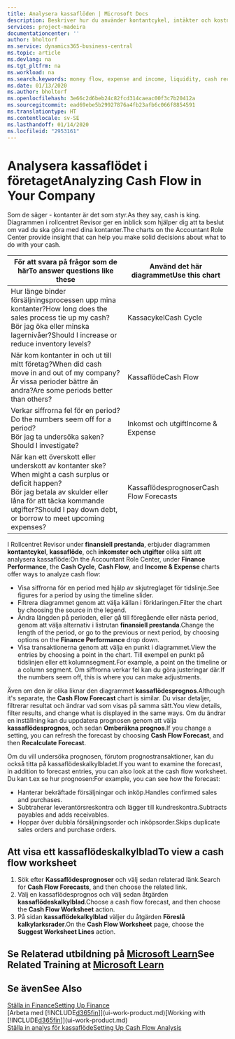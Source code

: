```yaml
---
title: Analysera kassaflöden | Microsoft Docs
description: Beskriver hur du använder kontantcykel, intäkter och kostnader, kassaflöde och kassaflödesprognosdiagrammet för att analysera tidigare flöden av likvida medel från och till ditt företag.
services: project-madeira
documentationcenter: ''
author: bholtorf
ms.service: dynamics365-business-central
ms.topic: article
ms.devlang: na
ms.tgt_pltfrm: na
ms.workload: na
ms.search.keywords: money flow, expense and income, liquidity, cash receipts minus cash payments, Cartera
ms.date: 01/13/2020
ms.author: bholtorf
ms.openlocfilehash: 3e66c2d6beb24c82fcd314caeac00f3c7b20412a
ms.sourcegitcommit: ead69ebe5b29927876a4fb23afb6c066f8854591
ms.translationtype: HT
ms.contentlocale: sv-SE
ms.lasthandoff: 01/14/2020
ms.locfileid: "2953161"
---
```

# <a name="analyzing-cash-flow-in-your-company"></a><span data-ttu-id="1d0c4-103">Analysera kassaflödet i företaget</span><span class="sxs-lookup"><span data-stu-id="1d0c4-103">Analyzing Cash Flow in Your Company</span></span>
<span data-ttu-id="1d0c4-104">Som de säger - kontanter är det som styr.</span><span class="sxs-lookup"><span data-stu-id="1d0c4-104">As they say, cash is king.</span></span> <span data-ttu-id="1d0c4-105">Diagrammen i rollcentret Revisor ger en inblick som hjälper dig att ta beslut om vad du ska göra med dina kontanter.</span><span class="sxs-lookup"><span data-stu-id="1d0c4-105">The charts on the Accountant Role Center provide insight that can help you make solid decisions about what to do with your cash.</span></span>  

| <span data-ttu-id="1d0c4-106">För att svara på frågor som de här</span><span class="sxs-lookup"><span data-stu-id="1d0c4-106">To answer questions like these</span></span> | <span data-ttu-id="1d0c4-107">Använd det här diagrammet</span><span class="sxs-lookup"><span data-stu-id="1d0c4-107">Use this chart</span></span> |
| --- | --- |
| <span data-ttu-id="1d0c4-108">Hur länge binder försäljningsprocessen upp mina kontanter?</span><span class="sxs-lookup"><span data-stu-id="1d0c4-108">How long does the sales process tie up my cash?</span></span></br> <span data-ttu-id="1d0c4-109">Bör jag öka eller minska lagernivåer?</span><span class="sxs-lookup"><span data-stu-id="1d0c4-109">Should I increase or reduce inventory levels?</span></span> |<span data-ttu-id="1d0c4-110">Kassacykel</span><span class="sxs-lookup"><span data-stu-id="1d0c4-110">Cash Cycle</span></span> |
| <span data-ttu-id="1d0c4-111">När kom kontanter in och ut till mitt företag?</span><span class="sxs-lookup"><span data-stu-id="1d0c4-111">When did cash move in and out of my company?</span></span></br> <span data-ttu-id="1d0c4-112">Är vissa perioder bättre än andra?</span><span class="sxs-lookup"><span data-stu-id="1d0c4-112">Are some periods better than others?</span></span> |<span data-ttu-id="1d0c4-113">Kassaflöde</span><span class="sxs-lookup"><span data-stu-id="1d0c4-113">Cash Flow</span></span> |
| <span data-ttu-id="1d0c4-114">Verkar siffrorna fel för en period?</span><span class="sxs-lookup"><span data-stu-id="1d0c4-114">Do the numbers seem off for a period?</span></span></br> <span data-ttu-id="1d0c4-115">Bör jag ta undersöka saken?</span><span class="sxs-lookup"><span data-stu-id="1d0c4-115">Should I investigate?</span></span> |<span data-ttu-id="1d0c4-116">Inkomst och utgift</span><span class="sxs-lookup"><span data-stu-id="1d0c4-116">Income & Expense</span></span> |
| <span data-ttu-id="1d0c4-117">När kan ett överskott eller underskott av kontanter ske?</span><span class="sxs-lookup"><span data-stu-id="1d0c4-117">When might a cash surplus or deficit happen?</span></span></br> <span data-ttu-id="1d0c4-118">Bör jag betala av skulder eller låna för att täcka kommande utgifter?</span><span class="sxs-lookup"><span data-stu-id="1d0c4-118">Should I pay down debt, or borrow to meet upcoming expenses?</span></span> |<span data-ttu-id="1d0c4-119">Kassaflödesprognoser</span><span class="sxs-lookup"><span data-stu-id="1d0c4-119">Cash Flow Forecasts</span></span> |

<span data-ttu-id="1d0c4-120">I Rollcentret Revisor under **finansiell prestanda**, erbjuder diagrammen **kontantcykel**, **kassaflöde**, och **inkomster och utgifter** olika sätt att analysera kassaflöde:</span><span class="sxs-lookup"><span data-stu-id="1d0c4-120">On the Accountant Role Center, under **Finance Performance**, the **Cash Cycle**, **Cash Flow**, and **Income & Expense** charts offer ways to analyze cash flow:</span></span>  

* <span data-ttu-id="1d0c4-121">Visa siffrorna för en period med hjälp av skjutreglaget för tidslinje.</span><span class="sxs-lookup"><span data-stu-id="1d0c4-121">See figures for a period by using the timeline slider.</span></span>  
* <span data-ttu-id="1d0c4-122">Filtrera diagrammet genom att välja källan i förklaringen.</span><span class="sxs-lookup"><span data-stu-id="1d0c4-122">Filter the chart by choosing the source in the legend.</span></span>  
* <span data-ttu-id="1d0c4-123">Ändra längden på perioden, eller gå till föregående eller nästa period, genom att välja alternativ i listrutan **finansiell prestanda**.</span><span class="sxs-lookup"><span data-stu-id="1d0c4-123">Change the length of the period, or go to the previous or next period, by choosing options on the **Finance Performance** drop down.</span></span>  
* <span data-ttu-id="1d0c4-124">Visa transaktionerna genom att välja en punkt i diagrammet.</span><span class="sxs-lookup"><span data-stu-id="1d0c4-124">View the entries by choosing a point in the chart.</span></span> <span data-ttu-id="1d0c4-125">Till exempel en punkt på tidslinjen eller ett kolumnsegment.</span><span class="sxs-lookup"><span data-stu-id="1d0c4-125">For example, a point on the timeline or a column segment.</span></span> <span data-ttu-id="1d0c4-126">Om siffrorna verkar fel kan du göra justeringar där.</span><span class="sxs-lookup"><span data-stu-id="1d0c4-126">If the numbers seem off, this is where you can make adjustments.</span></span>  

<span data-ttu-id="1d0c4-127">Även om den är olika liknar den diagrammet **kassaflödesprognos**.</span><span class="sxs-lookup"><span data-stu-id="1d0c4-127">Although it's separate, the **Cash Flow Forecast** chart is similar.</span></span> <span data-ttu-id="1d0c4-128">Du visar detaljer, filtrerar resultat och ändrar vad som visas på samma sätt.</span><span class="sxs-lookup"><span data-stu-id="1d0c4-128">You view details, filter results, and change what is displayed in the same ways.</span></span> <span data-ttu-id="1d0c4-129">Om du ändrar en inställning kan du uppdatera prognosen genom att välja **kassaflödesprognos**, och sedan **Omberäkna prognos**.</span><span class="sxs-lookup"><span data-stu-id="1d0c4-129">If you change a setting, you can refresh the forecast by choosing **Cash Flow Forecast**, and then **Recalculate Forecast**.</span></span>

<span data-ttu-id="1d0c4-130">Om du vill undersöka prognosen, förutom prognostransaktioner, kan du också titta på kassaflödeskalkylbladet.</span><span class="sxs-lookup"><span data-stu-id="1d0c4-130">If you want to examine the forecast, in addition to forecast entries, you can also look at the cash flow worksheet.</span></span> <span data-ttu-id="1d0c4-131">Du kan t.ex se hur prognosen:</span><span class="sxs-lookup"><span data-stu-id="1d0c4-131">For example, you can see how the forecast:</span></span>

* <span data-ttu-id="1d0c4-132">Hanterar bekräftade försäljningar och inköp.</span><span class="sxs-lookup"><span data-stu-id="1d0c4-132">Handles confirmed sales and purchases.</span></span>  
* <span data-ttu-id="1d0c4-133">Subtraherar leverantörsreskontra och lägger till kundreskontra.</span><span class="sxs-lookup"><span data-stu-id="1d0c4-133">Subtracts payables and adds receivables.</span></span>  
* <span data-ttu-id="1d0c4-134">Hoppar över dubbla försäljningsorder och inköpsorder.</span><span class="sxs-lookup"><span data-stu-id="1d0c4-134">Skips duplicate sales orders and purchase orders.</span></span>  

## <a name="to-view-a-cash-flow-worksheet"></a><span data-ttu-id="1d0c4-135">Att visa ett kassaflödeskalkylblad</span><span class="sxs-lookup"><span data-stu-id="1d0c4-135">To view a cash flow worksheet</span></span>
1. <span data-ttu-id="1d0c4-136">Sök efter **Kassaflödesprognoser** och välj sedan relaterad länk.</span><span class="sxs-lookup"><span data-stu-id="1d0c4-136">Search for **Cash Flow Forecasts**, and then choose the related link.</span></span>  
2. <span data-ttu-id="1d0c4-137">Välj en kassaflödesprognos och välj sedan åtgärden **kassaflödeskalkylblad**.</span><span class="sxs-lookup"><span data-stu-id="1d0c4-137">Choose a cash flow forecast, and then choose the **Cash Flow Worksheet** action.</span></span>  
3. <span data-ttu-id="1d0c4-138">På sidan **kassaflödekalkylblad** väljer du åtgärden **Föreslå kalkylarksrader**.</span><span class="sxs-lookup"><span data-stu-id="1d0c4-138">On the **Cash Flow Worksheet** page, choose the **Suggest Worksheet Lines** action.</span></span>  

## <a name="see-related-training-at-microsoft-learnlearnmodulesforecast-cash-flow-dynamics-365-business-centralindex"></a><span data-ttu-id="1d0c4-139">Se Relaterad utbildning på [Microsoft Learn](/learn/modules/forecast-cash-flow-dynamics-365-business-central/index)</span><span class="sxs-lookup"><span data-stu-id="1d0c4-139">See Related Training at [Microsoft Learn](/learn/modules/forecast-cash-flow-dynamics-365-business-central/index)</span></span>

## <a name="see-also"></a><span data-ttu-id="1d0c4-140">Se även</span><span class="sxs-lookup"><span data-stu-id="1d0c4-140">See Also</span></span>
[<span data-ttu-id="1d0c4-141">Ställa in Finance</span><span class="sxs-lookup"><span data-stu-id="1d0c4-141">Setting Up Finance</span></span>](finance-setup-finance.md)  
<span data-ttu-id="1d0c4-142">[Arbeta med [!INCLUDE[d365fin](includes/d365fin_md.md)]](ui-work-product.md)</span><span class="sxs-lookup"><span data-stu-id="1d0c4-142">[Working with [!INCLUDE[d365fin](includes/d365fin_md.md)]](ui-work-product.md)</span></span>  
[<span data-ttu-id="1d0c4-143">Ställa in analys för kassaflöde</span><span class="sxs-lookup"><span data-stu-id="1d0c4-143">Setting Up Cash Flow Analysis</span></span>](finance-setup-cash-flow-analyses.md)  
